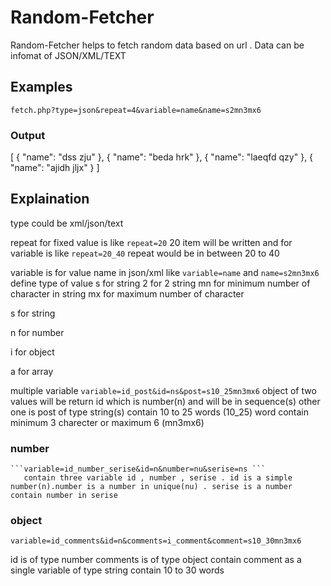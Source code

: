 # Random-Fetcher
Random-Fetcher helps to fetch random data based on url . Data can be infomat of JSON/XML/TEXT

## Examples

``` 
fetch.php?type=json&repeat=4&variable=name&name=s2mn3mx6
```
### Output

[
  {
    "name": "dss zju"
  },
  {
    "name": "beda hrk"
  },
  {
    "name": "laeqfd qzy"
  },
  {
    "name": "ajidh jljx"
  }
]


## Explaination


type could be xml/json/text

repeat for fixed value is like ```repeat=20```  20 item will be written and for variable is like ``` repeat=20_40 ``` repeat would be in between 20 to 40

variable is for value name in json/xml like ```variable=name``` and ```name=s2mn3mx6``` define type of value s for string 2 for 2 string mn for minimum number of character in string mx for maximum number of character

s for string

n for number 

i for object

a for array

multiple variable ```variable=id_post&id=ns&post=s10_25mn3mx6``` object of two values will be return id which is number(n) and will be in sequence(s) other one is post of type string(s) contain 10 to 25 words (10_25) word contain minimum 3 charecter or maximum 6 (mn3mx6)

### number 

    ```variable=id_number_serise&id=n&number=nu&serise=ns ```
       contain three variable id , number , serise . id is a simple number(n).number is a number in unique(nu) . serise is a number contain number in serise 
       
       
### object 

  ```variable=id_comments&id=n&comments=i_comment&comment=s10_30mn3mx6```


id is of type number comments is of type object contain comment as a single variable of type string contain 10 to 30 words
 
